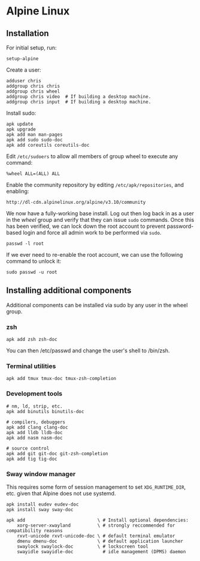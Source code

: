 Alpine Linux
============

Installation
------------

For initial setup, run:

    setup-alpine

Create a user:

    adduser chris
    addgroup chris chris
    addgroup chris wheel
    addgroup chris video  # If building a desktop machine.
    addgroup chris input  # If building a desktop machine.

Install sudo:

    apk update
    apk upgrade
    apk add man man-pages
    apk add sudo sudo-doc
    apk add coreutils coreutils-doc

Edit `/etc/sudoers` to allow all members of group wheel to execute any command:

    %wheel ALL=(ALL) ALL

Enable the community repository by editing `/etc/apk/repositories`, and
enabling:

    http://dl-cdn.alpinelinux.org/alpine/v3.10/community

We now have a fully-working base install.  Log out then log back in as a user
in the _wheel_ group and verify that they can issue `sudo` commands. Once this
has been verified, we can lock down the root account to prevent password-based
login and force all admin work to be performed via `sudo`.

    passwd -l root

If we ever need to re-enable the root account, we can use the following command
to unlock it:

    sudo passwd -u root


Installing additional components
--------------------------------

Additional components can be installed via sudo by any user in the wheel group.

### zsh

    apk add zsh zsh-doc

You can then /etc/passwd and change the user's shell to /bin/zsh.


### Terminal utilities

    apk add tmux tmux-doc tmux-zsh-completion


### Development tools

    # nm, ld, strip, etc.
    apk add binutils binutils-doc

    # compilers, debuggers
    apk add clang clang-doc
    apk add lldb lldb-doc
    apk add nasm nasm-doc

    # source control
    apk add git git-doc git-zsh-completion
    apk add tig tig-doc


### Sway window manager

This requires some form of session management to set `XDG_RUNTIME_DIR`, etc.
given that Alpine does not use systemd.

    apk install eudev eudev-doc
    apk install sway sway-doc

    apk add                           \ # Install optional dependencies:
        xorg-server-xwayland          \ # strongly reccommended for compatibility reasons
        rxvt-unicode rxvt-unicode-doc \ # default terminal emulator
        dmenu dmenu-doc               \ # default application launcher
        swaylock swaylock-doc         \ # lockscreen tool
        swayidle swayidle-doc           # idle management (DPMS) daemon
